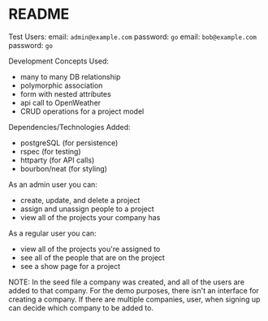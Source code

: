 # README

Test Users:
email: `admin@example.com` password: `go`
email: `bob@example.com` password: `go`

Development Concepts Used:
- many to many DB relationship
- polymorphic association
- form with nested attributes
- api call to OpenWeather
- CRUD operations for a project model

Dependencies/Technologies Added:
- postgreSQL (for persistence)
- rspec (for testing)
- httparty (for API calls)
- bourbon/neat (for styling)

As an admin user you can:
- create, update, and delete a project
- assign and unassign people to a project
- view all of the projects your company has

As a regular user you can:
- view all of the projects you're assigned to
- see all of the people that are on the project
- see a show page for a project

NOTE: In the seed file a company was created, and all of the users are added to that
company. For the demo purposes, there isn't an interface for creating a company.
If there are multiple companies, user, when signing up can decide which company
to be added to.